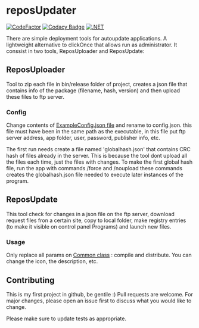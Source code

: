 # reposUpdater

[![CodeFactor](https://www.codefactor.io/repository/github/jarmyo/reposupdater/badge)](https://www.codefactor.io/repository/github/jarmyo/reposupdater)
[![Codacy Badge](https://app.codacy.com/project/badge/Grade/35dd563abff24108a4c3912895ef6265)](https://www.codacy.com/gh/jarmyo/reposUpdater/dashboard?utm_source=github.com&amp;utm_medium=referral&amp;utm_content=jarmyo/reposUpdater&amp;utm_campaign=Badge_Grade)
[![.NET](https://github.com/jarmyo/reposUpdater/actions/workflows/dotnet.yml/badge.svg)](https://github.com/jarmyo/reposUpdater/actions/workflows/dotnet.yml)

There are simple deployment tools for autoupdate applications. A lightweight alternative to clickOnce that allows run as administrator.
It conssist in two tools, ReposUploader and ReposUpdate:

## ReposUploader
Tool to zip each file in bin/release folder of project, creates a json file that contains info of the package (filename, hash, version) and then upload these files to ftp server. 

### Config
Change contents of [ExampleConfig.json file](https://github.com/jarmyo/reposUpdater/blob/main/ReposUploader/ExampleConfig.json) and rename to config.json. this file must have been in the same path as the executable, in this file put ftp server address, app folder, user, password, publisher info, etc.

The first run needs create a file named 'globalhash.json' that contains CRC hash of files already in the server. This is because the tool dont upload all the files each time, just the files with changes.
To make the first global hash file, run the app with commands /force and /noupload these commands creates the globalhash.json file needed to execute later instances of the program.

## ReposUpdate
This tool check for changes in a json file on the ftp server, download request files fron a certain site, copy to local folder, make registry entries (to make it visible on control panel Programs) and launch new files.

### Usage
Only replace all params on [Common class](https://github.com/jarmyo/reposUpdater/blob/main/ReposUpdate/Common.cs) : compile and distribute. You can change the icon, the description, etc.

## Contributing
This is my first project in github, be gentile :)
Pull requests are welcome. For major changes, please open an issue first to discuss what you would like to change.

Please make sure to update tests as appropriate.

